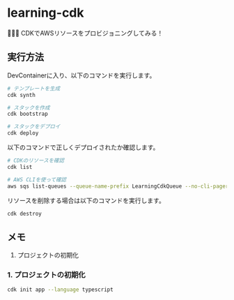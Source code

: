# learning-cdk

🎃🎃🎃 CDKでAWSリソースをプロビジョニングしてみる！  

## 実行方法

DevContainerに入り、以下のコマンドを実行します。  

```bash
# テンプレートを生成
cdk synth

# スタックを作成
cdk bootstrap

# スタックをデプロイ
cdk deploy
```

以下のコマンドで正しくデプロイされたか確認します。  

```bash
# CDKのリソースを確認
cdk list

# AWS CLIを使って確認
aws sqs list-queues --queue-name-prefix LearningCdkQueue --no-cli-pager
```

リソースを削除する場合は以下のコマンドを実行します。  

```bash
cdk destroy
```

## メモ

1. プロジェクトの初期化

### 1. プロジェクトの初期化

```bash
cdk init app --language typescript
```
